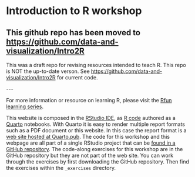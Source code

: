 # Introduction to R workshop

<!-- badges: start -->

<!-- badges: end -->

## This github repo has been moved to <https://github.com/data-and-visualization/Intro2R>

This was a draft repo for revising resources intended to teach R. This repo is NOT the up-to-date verson. See <https://github.com/data-and-visualization/Intro2R> for current code.

\-\--

For more information or resource on learning R, please visit the [Rfun learning series](https://Rfun.library.duke.edu).

This website is composed in the [RStudio IDE](https://posit.co/download/rstudio-desktop/), as [R code](https://en.wikipedia.org/wiki/R_(programming_language)) authored as a [Quarto](https://quarto.org/) notebooks. With Quarto it is easy to render multiple report formats such as a PDF document or this website. In this case the report format is a [web site hosted at Quarto.pub](https://libjohn.quarto.pub/). The code for this workshop and this webpage are all part of a single RStudio project that can be [found in a GitHub repository](https://github.com/data-and-visualization/Intro2R). The code-along exercises for this workshop are in the GitHub repository but they are not part of the web site. You can work through the exercises by first downloading the GitHub repository. Then find the exercises within the `_exercises` directory.
